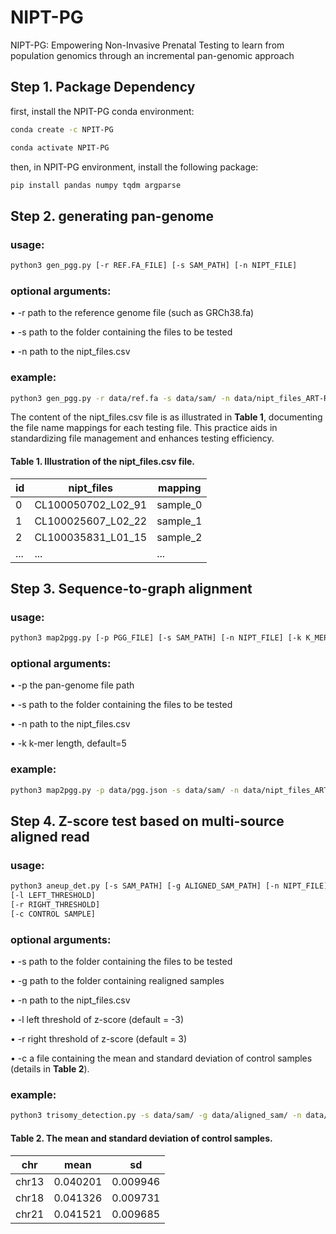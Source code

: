 # NIPT-PG
NIPT-PG: Empowering Non-Invasive Prenatal Testing to learn from population genomics through an incremental pan-genomic approach

## Step 1. Package Dependency
first, install the NPIT-PG conda environment:
```bash
conda create -c NPIT-PG
```
```bash
conda activate NPIT-PG
```
then, in NPIT-PG environment, install the following package:
```bash
pip install pandas numpy tqdm argparse
```

## Step 2. generating pan-genome
### usage:
```bash
python3 gen_pgg.py [-r REF.FA_FILE] [-s SAM_PATH] [-n NIPT_FILE]
```
### optional arguments: 
• -r path to the reference genome file (such as GRCh38.fa)

• -s path to the folder containing the files to be tested

• -n path to the nipt_files.csv

### example:
```bash
python3 gen_pgg.py -r data/ref.fa -s data/sam/ -n data/nipt_files_ART-Random.csv
```
The content of the nipt_files.csv file is as illustrated in **Table 1**, documenting the file name mappings for each testing file. This practice aids in standardizing file management and enhances testing efficiency.

#### Table 1. Illustration of the nipt_files.csv file.

| id | nipt_files | mapping |
|--------|--------|--------|
| 0   | CL100050702_L02_91   | sample_0   |
| 1   | CL100025607_L02_22   | sample_1   |
| 2   | CL100035831_L01_15   | sample_2   |
| ...   |...   | ...   |

## Step 3. Sequence-to-graph alignment
### usage:
```bash
python3 map2pgg.py [-p PGG_FILE] [-s SAM_PATH] [-n NIPT_FILE] [-k K_MER]
```
### optional arguments: 
• -p the pan-genome file path

• -s path to the folder containing the files to be tested

• -n path to the nipt_files.csv

• -k k-mer length, default=5

### example:
```bash
python3 map2pgg.py -p data/pgg.json -s data/sam/ -n data/nipt_files_ART-Random.csv -k 5
```

## Step 4. Z-score test based on multi-source aligned read
### usage:
```bash
python3 aneup_det.py [-s SAM_PATH] [-g ALIGNED_SAM_PATH] [-n NIPT_FILE] 
[-l LEFT_THRESHOLD] 
[-r RIGHT_THRESHOLD]
[-c CONTROL SAMPLE]
```
### optional arguments: 
• -s path to the folder containing the files to be tested

• -g path to the folder containing realigned samples

• -n path to the nipt_files.csv

• -l left threshold of z-score (default = -3)

• -r right threshold of z-score (default = 3)

• -c a file containing the mean and standard deviation of control samples (details in **Table 2**).

### example:
```bash
python3 trisomy_detection.py -s data/sam/ -g data/aligned_sam/ -n data/nipt_files_ART-Random.csv -l -3 -r 3 -c data/control_group (AR).csv
```
#### Table 2. The mean and standard deviation of control samples.

| chr | mean | sd |
|--------|--------|--------|
| chr13   | 0.040201   | 0.009946   |
| chr18   | 0.041326   | 0.009731   |
| chr21   | 0.041521   | 0.009685   |



